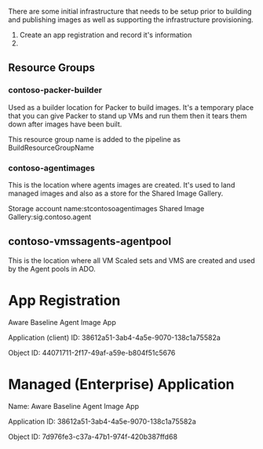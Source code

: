 

There are some initial infrastructure that needs to be setup prior to building and publishing images as well as supporting the infrastructure provisioning. 

1. Create an app registration and record it's information
2. 

## Resource Groups

### contoso-packer-builder
  
Used as a builder location for Packer to build images. It's a temporary place that you can give Packer to stand up VMs and run them then it tears them down after images have been built.

This resource group name is added to the pipeline as BuildResourceGroupName

### contoso-agentimages

This is the location where agents images are created. It's used to land managed images and also as a store for the Shared Image Gallery.

Storage account name:stcontosoagentimages
Shared Image Gallery:sig.contoso.agent

## contoso-vmssagents-agentpool

This is the location where all VM Scaled sets and VMS are created and used by the Agent pools in ADO.

# App Registration

Aware Baseline Agent Image App

Application (client) ID: 38612a51-3ab4-4a5e-9070-138c1a75582a

Object ID: 44071711-2f17-49af-a59e-b804f51c5676

# Managed (Enterprise) Application 

Name: Aware Baseline Agent Image App

Application ID: 38612a51-3ab4-4a5e-9070-138c1a75582a

Object ID: 7d976fe3-c37a-47b1-974f-420b387ffd68






